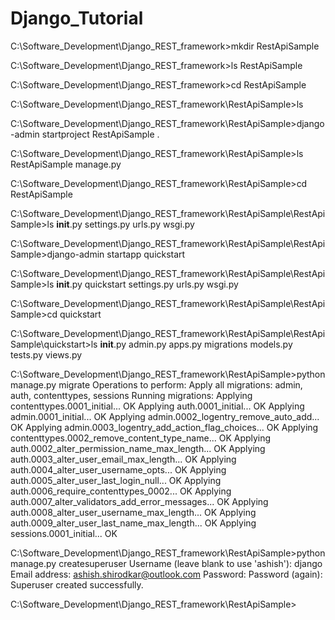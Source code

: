 # Django_Tutorial

C:\Software_Development\Django_REST_framework>mkdir RestApiSample

C:\Software_Development\Django_REST_framework>ls
RestApiSample

C:\Software_Development\Django_REST_framework>cd RestApiSample

C:\Software_Development\Django_REST_framework\RestApiSample>ls

C:\Software_Development\Django_REST_framework\RestApiSample>django-admin startproject RestApiSample .

C:\Software_Development\Django_REST_framework\RestApiSample>ls
RestApiSample  manage.py

C:\Software_Development\Django_REST_framework\RestApiSample>cd RestApiSample

C:\Software_Development\Django_REST_framework\RestApiSample\RestApiSample>ls
__init__.py  settings.py  urls.py  wsgi.py

C:\Software_Development\Django_REST_framework\RestApiSample\RestApiSample>django-admin startapp quickstart

C:\Software_Development\Django_REST_framework\RestApiSample\RestApiSample>ls
__init__.py  quickstart  settings.py  urls.py  wsgi.py

C:\Software_Development\Django_REST_framework\RestApiSample\RestApiSample>cd quickstart

C:\Software_Development\Django_REST_framework\RestApiSample\RestApiSample\quickstart>ls
__init__.py  admin.py  apps.py  migrations  models.py  tests.py  views.py


C:\Software_Development\Django_REST_framework\RestApiSample>python manage.py migrate
Operations to perform:
  Apply all migrations: admin, auth, contenttypes, sessions
Running migrations:
  Applying contenttypes.0001_initial... OK
  Applying auth.0001_initial... OK
  Applying admin.0001_initial... OK
  Applying admin.0002_logentry_remove_auto_add... OK
  Applying admin.0003_logentry_add_action_flag_choices... OK
  Applying contenttypes.0002_remove_content_type_name... OK
  Applying auth.0002_alter_permission_name_max_length... OK
  Applying auth.0003_alter_user_email_max_length... OK
  Applying auth.0004_alter_user_username_opts... OK
  Applying auth.0005_alter_user_last_login_null... OK
  Applying auth.0006_require_contenttypes_0002... OK
  Applying auth.0007_alter_validators_add_error_messages... OK
  Applying auth.0008_alter_user_username_max_length... OK
  Applying auth.0009_alter_user_last_name_max_length... OK
  Applying sessions.0001_initial... OK
    
  
C:\Software_Development\Django_REST_framework\RestApiSample>python manage.py createsuperuser
Username (leave blank to use 'ashish'): django
Email address: ashish.shirodkar@outlook.com
Password:
Password (again):
Superuser created successfully.

C:\Software_Development\Django_REST_framework\RestApiSample>

